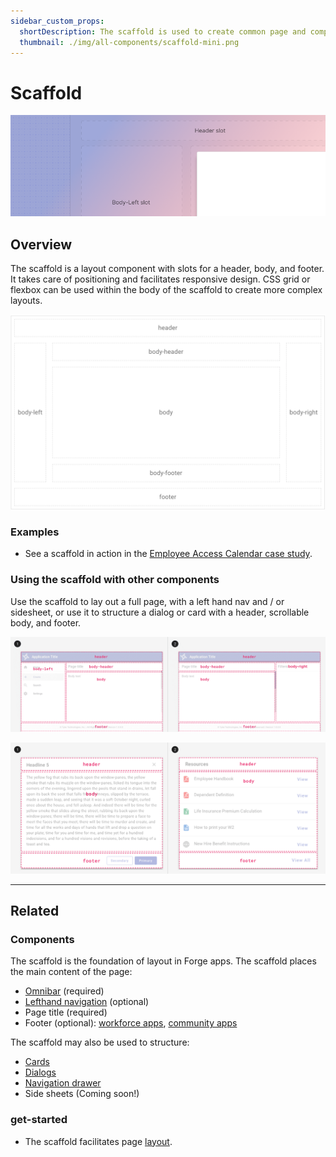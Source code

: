 ```yaml
---
sidebar_custom_props:
  shortDescription: The scaffold is used to create common page and component layouts with a header, scrollable body, and footer.
  thumbnail: ./img/all-components/scaffold-mini.png
---
```


# Scaffold

<ComponentVisual storybookUrl="https://forge.tylerdev.io/main/?path=/docs/components-scaffold--docs">

![](./images/scaffold.png)

</ComponentVisual>

## Overview 

The scaffold is a layout component with slots for a header, body, and footer. It takes care of positioning and facilitates responsive design. CSS grid or flexbox can be used within the body of the scaffold to create more complex layouts. 

<ImageBlock padded={false}>

![Diagram of a scaffold component.](./images/scaffold-diagram.png)

</ImageBlock>

### Examples

- See a scaffold in action in the [Employee Access Calendar case study](/get-started/other/case-studies/ess-calendar).

### Using the scaffold with other components

Use the scaffold to lay out a full page, with a left hand nav and / or sidesheet, or use it to structure a dialog or card with a header, scrollable body, and footer. 

<ImageBlock padded={false} caption="1. The scaffold may be used to structure a traditional page layout with lefthand nav.<br>2. The scaffold may be used to structure a page layout with a side sheet.">

![Image of two page layouts: one with lefthand nav and one with a side sheet, both using the scaffold for structure.](./images/scaffold-1.png)

</ImageBlock>

<ImageBlock padded={false} caption="1. The scaffold may be used to structure a dialog.<br>2. The scaffold may be used to structure a card.">

![Image of a dialog and a card.](./images/scaffold-2.png)

</ImageBlock>

---

## Related 

### Components

The scaffold is the foundation of layout in Forge apps. The scaffold places the main content of the page:

- [Omnibar](/components/omni/omnibar) (required)
- [Lefthand navigation](/components/navigation/navigation-drawer) (optional)
- Page title (required)
- Footer (optional): [workforce apps](/get-started/branding-workforce#3-footer-optional), [community apps](/get-started/branding-community#4-footer-optional)

The scaffold may also be used to structure:

- [Cards](/components/cards/card)
- [Dialogs](/components/notifications-and-messages/dialog)
- [Navigation drawer](/components/navigation/navigation-drawer)
- Side sheets (Coming soon!)

### get-started

- The scaffold facilitates page [layout](/patterns/layout/introduction).


